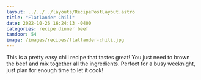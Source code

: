 ```yaml
---
layout: ../../../layouts/RecipePostLayout.astro
title: "Flatlander Chili"
date: 2022-10-26 16:24:13 -0400
categories: recipe dinner beef
tandoor: 54
image: /images/recipes/flatlander-chili.jpg
---
```


This is a pretty easy chili recipe that tastes great! You just need to brown the
beef and mix together all the ingredients. Perfect for a busy weeknight, just plan
for enough time to let it cook!
